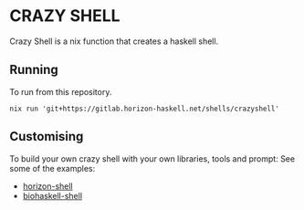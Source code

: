 # CRAZY SHELL

Crazy Shell is a nix function that creates a haskell shell.

## Running

To run from this repository.

```
nix run 'git+https://gitlab.horizon-haskell.net/shells/crazyshell'
```

## Customising

To build your own crazy shell with your own libraries, tools
and prompt: See some of the examples:

* [horizon-shell](https://gitlab.horizon-haskell.net/shells/horizon-shell)
* [biohaskell-shell](https://gitlab.horizon-haskell.net/shells/biohaskell-shell)

